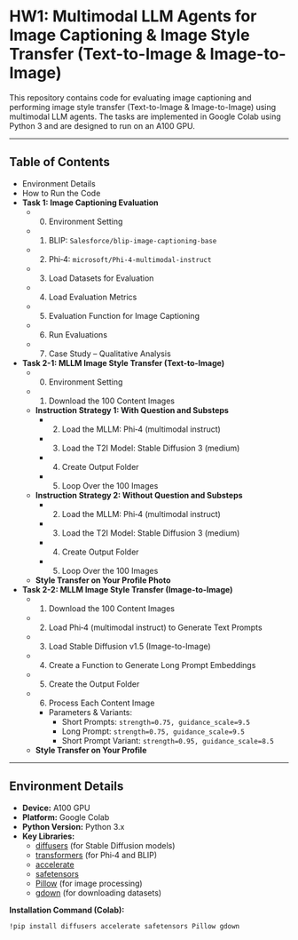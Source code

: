 # HW1: Multimodal LLM Agents for Image Captioning & Image Style Transfer (Text-to-Image & Image-to-Image)

This repository contains code for evaluating image captioning and performing image style transfer (Text-to-Image & Image-to-Image) using multimodal LLM agents. The tasks are implemented in Google Colab using Python 3 and are designed to run on an A100 GPU.

---

## Table of Contents

- Environment Details
- How to Run the Code
- **Task 1: Image Captioning Evaluation**
  - 0. Environment Setting
  - 1. BLIP: `Salesforce/blip-image-captioning-base`
  - 2. Phi‑4: `microsoft/Phi-4-multimodal-instruct`
  - 3. Load Datasets for Evaluation
  - 4. Load Evaluation Metrics
  - 5. Evaluation Function for Image Captioning
  - 6. Run Evaluations
  - 7. Case Study – Qualitative Analysis
- **Task 2-1: MLLM Image Style Transfer (Text-to-Image)**
  - 0. Environment Setting
  - 1. Download the 100 Content Images
  - **Instruction Strategy 1: With Question and Substeps**
    - 2. Load the MLLM: Phi‑4 (multimodal instruct)
    - 3. Load the T2I Model: Stable Diffusion 3 (medium)
    - 4. Create Output Folder
    - 5. Loop Over the 100 Images
  - **Instruction Strategy 2: Without Question and Substeps**
    - 2. Load the MLLM: Phi‑4 (multimodal instruct)
    - 3. Load the T2I Model: Stable Diffusion 3 (medium)
    - 4. Create Output Folder
    - 5. Loop Over the 100 Images
  - **Style Transfer on Your Profile Photo**
- **Task 2-2: MLLM Image Style Transfer (Image-to-Image)**
  - 1. Download the 100 Content Images
  - 2. Load Phi‑4 (multimodal instruct) to Generate Text Prompts
  - 3. Load Stable Diffusion v1.5 (Image-to-Image)
  - 4. Create a Function to Generate Long Prompt Embeddings
  - 5. Create the Output Folder
  - 6. Process Each Content Image
    - Parameters & Variants:
      - Short Prompts: `strength=0.75, guidance_scale=9.5`
      - Long Prompt: `strength=0.75, guidance_scale=9.5`
      - Short Prompt Variant: `strength=0.95, guidance_scale=8.5`
  - **Style Transfer on Your Profile**

---

## Environment Details

- **Device:** A100 GPU  
- **Platform:** Google Colab  
- **Python Version:** Python 3.x  
- **Key Libraries:**
  - [diffusers](https://github.com/huggingface/diffusers) (for Stable Diffusion models)
  - [transformers](https://github.com/huggingface/transformers) (for Phi‑4 and BLIP)
  - [accelerate](https://github.com/huggingface/accelerate)
  - [safetensors](https://github.com/huggingface/safetensors)
  - [Pillow](https://github.com/python-pillow/Pillow) (for image processing)
  - [gdown](https://github.com/wkentaro/gdown) (for downloading datasets)

**Installation Command (Colab):**

```bash
!pip install diffusers accelerate safetensors Pillow gdown
```
